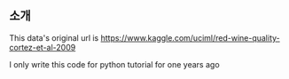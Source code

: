 ## 소개

This data's original url is <https://www.kaggle.com/uciml/red-wine-quality-cortez-et-al-2009>

I only write this code for python tutorial for one years ago